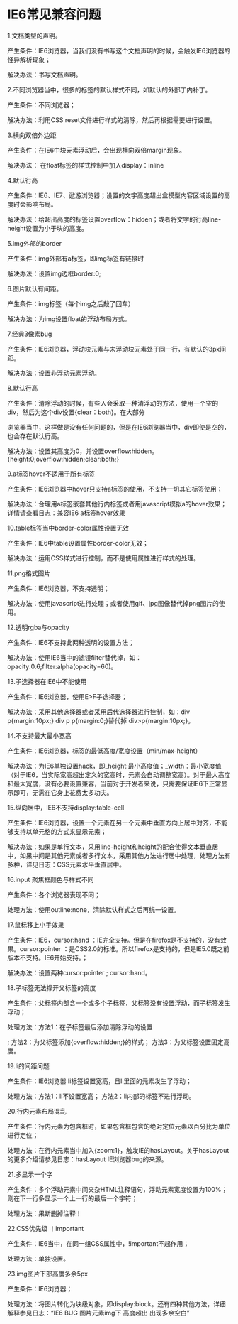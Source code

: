 # IE6常见兼容问题 #

1.<!DOCTYPE HTML>文档类型的声明。

产生条件：IE6浏览器，当我们没有书写这个文档声明的时候，会触发IE6浏览器的怪异解析现象；

解决办法：书写文档声明。

2.不同浏览器当中，很多的标签的默认样式不同，如默认的外部丁内补丁。

产生条件：不同浏览器；

解决办法：利用CSS reset文件进行样式的清除，然后再根据需要进行设置。

3.横向双倍外边距

产生条件：在IE6中块元素浮动后，会出现横向双倍margin现象。

解决办法： 在float标签的样式控制中加入display：inline

4.默认行高

产生条件：IE6、IE7、遨游浏览器；设置的文字高度超出盒模型内容区域设置的高度时会影响布局。

解决办法：给超出高度的标签设置overflow：hidden；或者将文字的行高line-height设置为小于块的高度。

5.img外部的border

产生条件：img外部有a标签，即img标签有链接时

解决办法：设置img边框border:0;

6.图片默认有间距。

产生条件：img标签（每个img之后敲了回车）

解决办法：为img设置float的浮动布局方式。

7.经典3像素bug

产生条件：IE6浏览器，浮动块元素与未浮动块元素处于同一行，有默认的3px间距。

解决办法：设置非浮动元素浮动。

8.默认行高

产生条件：清除浮动的时候，有些人会采取一种清浮动的方法，使用一个空的div，然后为这个div设置{clear：both}。在大部分

浏览器当中，这样做是没有任何问题的，但是在IE6浏览器当中，div即使是空的，也会存在默认行高。

解决办法：设置其高度为0，并设置overflow:hidden。{height:0;overflow:hidden;clear:both;}

9.a标签hover不适用于所有标签

产生条件：IE6浏览器中hover只支持a标签的使用，不支持一切其它标签使用；

解决办法：合理用a标签嵌套其他行内标签或者用javascript模拟a的hover效果；详情请查看日志：兼容IE6 a标签hover效果

10.table标签当中border-color属性设置无效

产生条件：IE6中table设置属性border-color无效；

解决办法：运用CSS样式进行控制，而不是使用属性进行样式的处理。

11.png格式图片

产生条件：IE6浏览器，不支持透明；

解决办法：使用javascript进行处理；或者使用gif、jpg图像替代掉png图片的使用。

12.透明rgba与opacity

产生条件：IE6不支持此两种透明的设置方法；

解决办法：使用IE6当中的滤镜filter替代掉，如：opacity:0.6;filter:alpha(opacity=60)。

13.子选择器在IE6中不能使用

产生条件：IE6浏览器，使用E>F子选择器；

解决办法：采用其他选择器或者采用后代选择器进行控制，如：div p{margin:10px;} div p p{margin:0;}替代掉 div>p{margin:10px;}。

14.不支持最大最小宽高

产生条件：IE6浏览器，标签的最低高度/宽度设置（min/max-height）

解决办法：为IE6单独设置hack，即_height:最小高度值；_width：最小宽度值（对于IE6，当实际宽高超出定义的宽高时，元素会自动调整宽高）。对于最大高度和最大宽度，没有必要设置兼容，当前对于开发者来说，只需要保证IE6下正常显示即可，无需在它身上花费太多功夫。

15.纵向居中，IE6不支持display:table-cell

产生条件：IE6浏览器，设置一个元素在另一个元素中垂直方向上居中对齐，不能够支持以单元格的方式来显示元素；

解决办法：如果是单行文本，采用line-height和height的配合使得文本垂直居中，如果中间是其他元素或者多行文本，采用其他方法进行居中处理，处理方法有多种，详见日志：CSS元素水平垂直居中。

16.input 聚焦框颜色与样式不同

产生条件：各个浏览器表现不同；

处理方法：使用outline:none，清除默认样式之后再统一设置。

17.鼠标移上小手效果

产生条件：IE6，cursor:hand ：IE完全支持。但是在firefox是不支持的，没有效果。cursor:pointer ：是CSS2.0的标准。所以firefox是支持的，但是IE5.0既之前版本不支持。IE6开始支持。；

解决办法：设置两种cursor:pointer ; cursor:hand。

18.子标签无法撑开父标签的高度

产生条件：父标签内部含一个或多个子标签，父标签没有设置浮动，而子标签发生浮动；

处理方法：方法1：在子标签最后添加清除浮动的设置<div style='height:0;clear:both'></div>;	方法2：为父标签添加{overflow:hidden;}的样式；	方法3：为父标签设置固定高度。

19.li的间距问题

产生条件：IE6浏览器 li标签设置宽高，且li里面的元素发生了浮动；

处理方法：方法1：li不设置宽高；	方法2：li内部的标签不进行浮动。

20.行内元素布局混乱

产生条件：行内元素为包含框时，如果包含框包含的绝对定位元素以百分比为单位进行定位；

处理方法：在行内元素当中加入{zoom:1}，触发IE的hasLayout。关于hasLayout的更多介绍请参见日志：hasLayout IE浏览器bug的来源。

21.多显示一个字

产生条件：多个浮动元素中间夹杂HTML注释语句，浮动元素宽度设置为100%；则在下一行多显示一个上一行的最后一个字符；

处理方法：果断删掉注释！

22.CSS优先级 ！important

产生条件：IE6当中，在同一组CSS属性中，!important不起作用；

处理方法：单独设置。

23.img图片下部高度多余5px

产生条件：IE6浏览器；

处理方法：将图片转化为块级对象，即display:block。还有四种其他方法，详细解释参见日志：“IE6 BUG 图片元素img下 高度超出 出现多余空白”